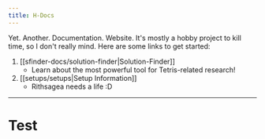 ```yaml
---
title: H-Docs
---
```

Yet. Another. Documentation. Website. It's mostly a hobby project to kill time, so I don't really mind. Here are some links to get started:
1. [[sfinder-docs/solution-finder|Solution-Finder]]
	- Learn about the most powerful tool for Tetris-related research!
2. [[setups/setups|Setup Information]]
	- Rithsagea needs a life :D
___
# Test
<fumen code="v115@HhglBeQ4FeglBtR4CeRphlBtQ4CeRpJeAgH"/>